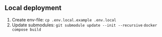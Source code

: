 ## Local deployment

1. Create env-file: `cp .env.local.example .env.local`
2. Update submodules: `git submodule update --init --recursive`
`docker compose build`
